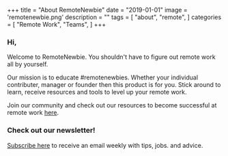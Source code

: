 +++
title = "About RemoteNewbie"
date = "2019-01-01"
image = 'remotenewbie.png'
description = ""
tags = [
    "about",
    "remote",
]
categories = [
    "Remote Work",
    "Teams",
]
+++

### Hi,

Welcome to RemoteNewbie. You shouldn't have to figure out remote work all by yourself.

Our mission is to educate #remotenewbies. Whether your individual contributer, manager or founder then this product is for you. Stick around to learn, receive resources and tools to level up your remote work.

Join our community and check out our resources to become successful at remote work [here](https://remotenewbie.com).

### Check out our newsletter!

[Subscribe here](https://theweeklyhuman.substack.com/) to receive an email weekly with tips, jobs. and advice.
